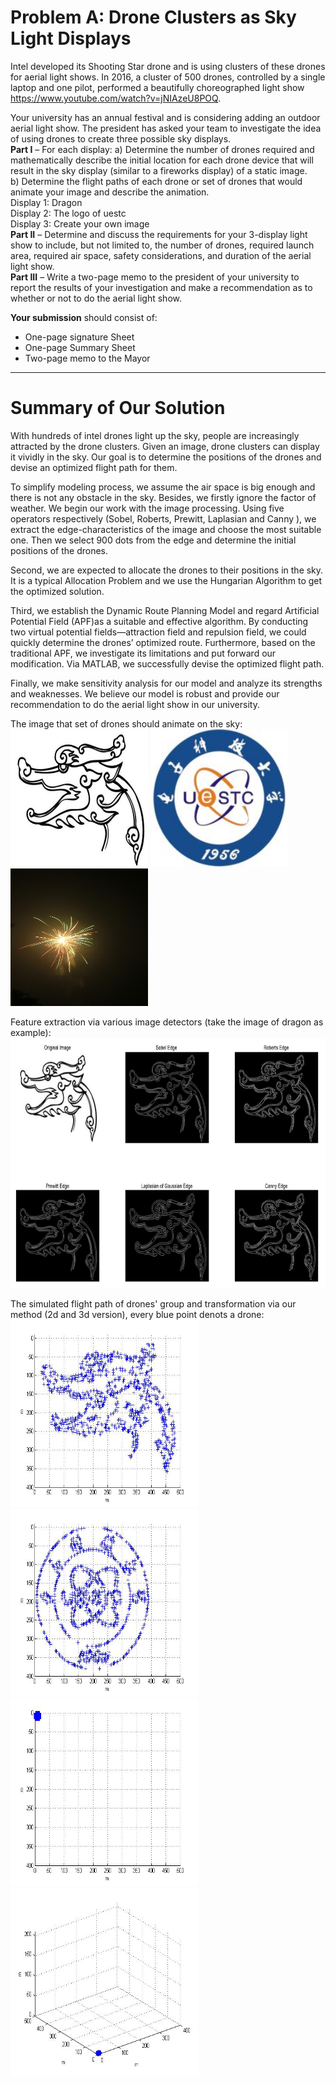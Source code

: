 # Problem A: Drone Clusters as Sky Light Displays
Intel developed its Shooting Star drone and is using clusters of these drones for aerial light shows. In 2016, a cluster of 500 drones, controlled by a single laptop and one pilot, performed a beautifully choreographed light show <https://www.youtube.com/watch?v=jNIAzeU8POQ>.  

Your university has an annual festival and is considering adding an outdoor aerial light show. The president has asked your team to investigate the idea of using drones to create three possible sky displays.  
__Part I__ – For each display:
a) Determine the number of drones required and mathematically describe the initial location for each drone device that will result in the sky display (similar to a fireworks display) of a static image.  
b) Determine the flight paths of each drone or set of drones that would animate your image and describe the animation.  
Display 1: Dragon  
Display 2: The logo of uestc    
Display 3: Create your own image  
__Part II__ – Determine and discuss the requirements for your 3-display light show to include, but not limited to, the number of drones, required launch area, required air space, safety considerations, and duration of the aerial light show.  
__Part III__ – Write a two-page memo to the president of your university to report the results of your investigation and make a recommendation as to whether or not to do the aerial light show.  

__Your submission__ should consist of:
* One-page signature Sheet
* One-page Summary Sheet
* Two-page memo to the Mayor  
***  
# Summary of Our Solution
With hundreds of intel drones light up the sky, people are increasingly attracted by the drone clusters. Given an image, drone clusters can display it vividly in the sky. Our goal is to determine the positions of the drones and devise an optimized flight path for them.  

To simplify modeling process, we assume the air space is big enough and there is not any obstacle in the sky. Besides, we firstly ignore the factor of weather. We begin our work with the image processing. Using five operators respectively (Sobel, Roberts, Prewitt, Laplasian and Canny ), we extract the edge-characteristics of the image and choose the most suitable one. Then we select 900 dots from the edge and determine the initial positions of the drones.  

Second, we are expected to allocate the drones to their positions in the sky. It is a typical Allocation Problem and we use the Hungarian Algorithm to get the optimized solution.  

Third, we establish the Dynamic Route Planning Model and regard Artificial Potential Field (APF)as a suitable and effective algorithm. By conducting two virtual potential fields—attraction field and repulsion field, we could quickly determine the drones’ optimized route. Furthermore, based on the traditional APF, we investigate its limitations and put forward our modification. Via MATLAB, we successfully devise the optimized flight path.  

Finally, we make sensitivity analysis for our model and analyze its strengths and weaknesses. We believe our model is robust and provide our recommendation to do the aerial light show in our university.  

The image that set of drones should animate on the sky:  
<img src="https://github.com/ChaofanTao/MCM/blob/master/2017-UESTC-MCM/files/dragon3.jpg" width = "220" height = "220" alt="Dragon" />
<img src="https://github.com/ChaofanTao/MCM/blob/master/2017-UESTC-MCM/files/uestc.jpg" width = "220" height = "220" alt="UESTC" />
<img src="https://github.com/ChaofanTao/MCM/blob/master/2017-UESTC-MCM/files/firework.jpg" width = "220" height = "220" alt="Firework" />

Feature extraction via various image detectors (take the image of dragon as example):  
<img src="https://github.com/ChaofanTao/MCM/blob/master/2017-UESTC-MCM/files/dragon_fea.png" width = "800" height = "400" alt="feature" />  

The simulated flight path of drones' group and transformation via our method (2d and 3d version), every blue point denots a drone:  
<img src="https://github.com/ChaofanTao/MCM/blob/master/2017-UESTC-MCM/files/change1.gif" width = "300" height = "300" alt="g1" />
<img src="https://github.com/ChaofanTao/MCM/blob/master/2017-UESTC-MCM/files/change2.gif" width = "300" height = "300" alt="g1" />  
<img src="https://github.com/ChaofanTao/MCM/blob/master/2017-UESTC-MCM/files/dragon_2d.gif" width = "300" height = "300" alt="g1" />
<img src="https://github.com/ChaofanTao/MCM/blob/master/2017-UESTC-MCM/files/dragon_3d.gif" width = "300" height = "300" alt="g1" />   


